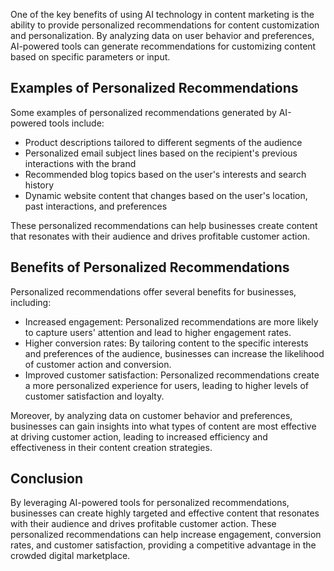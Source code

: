 
One of the key benefits of using AI technology in content marketing is the ability to provide personalized recommendations for content customization and personalization. By analyzing data on user behavior and preferences, AI-powered tools can generate recommendations for customizing content based on specific parameters or input.

Examples of Personalized Recommendations
----------------------------------------

Some examples of personalized recommendations generated by AI-powered tools include:

* Product descriptions tailored to different segments of the audience
* Personalized email subject lines based on the recipient's previous interactions with the brand
* Recommended blog topics based on the user's interests and search history
* Dynamic website content that changes based on the user's location, past interactions, and preferences

These personalized recommendations can help businesses create content that resonates with their audience and drives profitable customer action.

Benefits of Personalized Recommendations
----------------------------------------

Personalized recommendations offer several benefits for businesses, including:

* Increased engagement: Personalized recommendations are more likely to capture users' attention and lead to higher engagement rates.
* Higher conversion rates: By tailoring content to the specific interests and preferences of the audience, businesses can increase the likelihood of customer action and conversion.
* Improved customer satisfaction: Personalized recommendations create a more personalized experience for users, leading to higher levels of customer satisfaction and loyalty.

Moreover, by analyzing data on customer behavior and preferences, businesses can gain insights into what types of content are most effective at driving customer action, leading to increased efficiency and effectiveness in their content creation strategies.

Conclusion
----------

By leveraging AI-powered tools for personalized recommendations, businesses can create highly targeted and effective content that resonates with their audience and drives profitable customer action. These personalized recommendations can help increase engagement, conversion rates, and customer satisfaction, providing a competitive advantage in the crowded digital marketplace.
